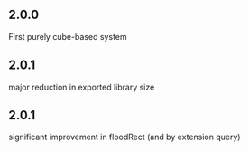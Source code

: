 ## 2.0.0

First purely cube-based system

## 2.0.1 

major reduction in exported library size

## 2.0.1 

significant improvement in floodRect (and by extension query)
